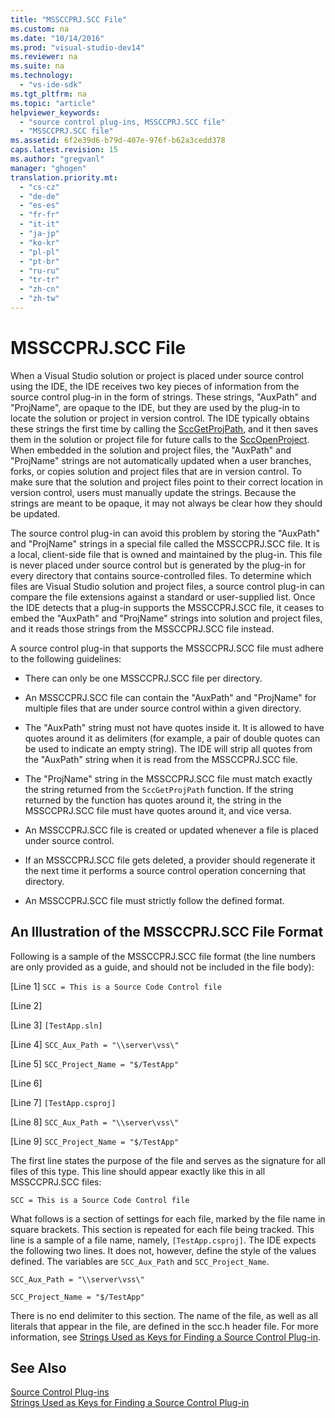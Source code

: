 ```yaml
---
title: "MSSCCPRJ.SCC File"
ms.custom: na
ms.date: "10/14/2016"
ms.prod: "visual-studio-dev14"
ms.reviewer: na
ms.suite: na
ms.technology: 
  - "vs-ide-sdk"
ms.tgt_pltfrm: na
ms.topic: "article"
helpviewer_keywords: 
  - "source control plug-ins, MSSCCPRJ.SCC file"
  - "MSSCCPRJ.SCC file"
ms.assetid: 6f2e39d6-b79d-407e-976f-b62a3cedd378
caps.latest.revision: 15
ms.author: "gregvanl"
manager: "ghogen"
translation.priority.mt: 
  - "cs-cz"
  - "de-de"
  - "es-es"
  - "fr-fr"
  - "it-it"
  - "ja-jp"
  - "ko-kr"
  - "pl-pl"
  - "pt-br"
  - "ru-ru"
  - "tr-tr"
  - "zh-cn"
  - "zh-tw"
---
```

# MSSCCPRJ.SCC File
When a Visual Studio solution or project is placed under source control using the IDE, the IDE receives two key pieces of information from the source control plug-in in the form of strings. These strings, "AuxPath" and "ProjName", are opaque to the IDE, but they are used by the plug-in to locate the solution or project in version control. The IDE typically obtains these strings the first time by calling the [SccGetProjPath](../extensibility/sccgetprojpath-function.md), and it then saves them in the solution or project file for future calls to the [SccOpenProject](../extensibility/sccopenproject-function.md). When embedded in the solution and project files, the "AuxPath" and "ProjName" strings are not automatically updated when a user branches, forks, or copies solution and project files that are in version control. To make sure that the solution and project files point to their correct location in version control, users must manually update the strings. Because the strings are meant to be opaque, it may not always be clear how they should be updated.  
  
 The source control plug-in can avoid this problem by storing the "AuxPath" and "ProjName" strings in a special file called the MSSCCPRJ.SCC file. It is a local, client-side file that is owned and maintained by the plug-in. This file is never placed under source control but is generated by the plug-in for every directory that contains source-controlled files. To determine which files are Visual Studio solution and project files, a source control plug-in can compare the file extensions against a standard or user-supplied list. Once the IDE detects that a plug-in supports the MSSCCPRJ.SCC file, it ceases to embed the "AuxPath" and "ProjName" strings into solution and project files, and it reads those strings from the MSSCCPRJ.SCC file instead.  
  
 A source control plug-in that supports the MSSCCPRJ.SCC file must adhere to the following guidelines:  
  
-   There can only be one MSSCCPRJ.SCC file per directory.  
  
-   An MSSCCPRJ.SCC file can contain the "AuxPath" and "ProjName" for multiple files that are under source control within a given directory.  
  
-   The "AuxPath" string must not have quotes inside it. It is allowed to have quotes around it as delimiters (for example, a pair of double quotes can be used to indicate an empty string). The IDE will strip all quotes from the "AuxPath" string when it is read from the MSSCCPRJ.SCC file.  
  
-   The "ProjName" string in the MSSCCPRJ.SCC file must match exactly the string returned from the `SccGetProjPath` function. If the string returned by the function has quotes around it, the string in the MSSCCPRJ.SCC file must have quotes around it, and vice versa.  
  
-   An MSSCCPRJ.SCC file is created or updated whenever a file is placed under source control.  
  
-   If an MSSCCPRJ.SCC file gets deleted, a provider should regenerate it the next time it performs a source control operation concerning that directory.  
  
-   An MSSCCPRJ.SCC file must strictly follow the defined format.  
  
## An Illustration of the MSSCCPRJ.SCC File Format  
 Following is a sample of the MSSCCPRJ.SCC file format (the line numbers are only provided as a guide, and should not be included in the file body):  
  
 [Line 1] `SCC = This is a Source Code Control file`  
  
 [Line 2]  
  
 [Line 3] `[TestApp.sln]`  
  
 [Line 4] `SCC_Aux_Path = "\\server\vss\"`  
  
 [Line 5] `SCC_Project_Name = "$/TestApp"`  
  
 [Line 6]  
  
 [Line 7] `[TestApp.csproj]`  
  
 [Line 8] `SCC_Aux_Path = "\\server\vss\"`  
  
 [Line 9] `SCC_Project_Name = "$/TestApp"`  
  
 The first line states the purpose of the file and serves as the signature for all files of this type. This line should appear exactly like this in all MSSCCPRJ.SCC files:  
  
 `SCC = This is a Source Code Control file`  
  
 What follows is a section of settings for each file, marked by the file name in square brackets. This section is repeated for each file being tracked. This line is a sample of a file name, namely, `[TestApp.csproj]`. The IDE expects the following two lines. It does not, however, define the style of the values defined. The variables are `SCC_Aux_Path` and `SCC_Project_Name`.  
  
 `SCC_Aux_Path = "\\server\vss\"`  
  
 `SCC_Project_Name = "$/TestApp"`  
  
 There is no end delimiter to this section. The name of the file, as well as all literals that appear in the file, are defined in the scc.h header file. For more information, see [Strings Used as Keys for Finding a Source Control Plug-in](../extensibility/strings-used-as-keys-for-finding-a-source-control-plug-in.md).  
  
## See Also  
 [Source Control Plug-ins](../extensibility/source-control-plug-ins.md)   
 [Strings Used as Keys for Finding a Source Control Plug-in](../extensibility/strings-used-as-keys-for-finding-a-source-control-plug-in.md)